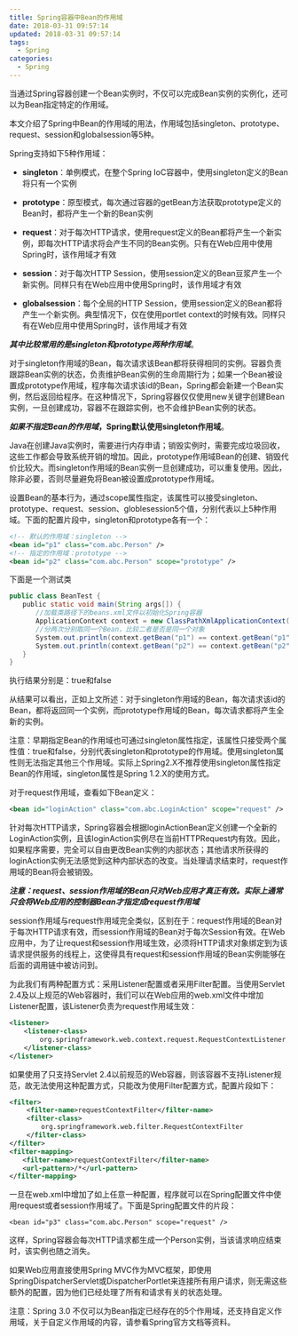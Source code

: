 ```yaml
---
title: Spring容器中Bean的作用域
date: 2018-03-31 09:57:14
updated: 2018-03-31 09:57:14
tags:
  - Spring
categories: 
  - Spring
---
```


当通过Spring容器创建一个Bean实例时，不仅可以完成Bean实例的实例化，还可以为Bean指定特定的作用域。

本文介绍了Spring中Bean的作用域的用法，作用域包括singleton、prototype、request、session和globalsession等5种。

<!-- more -->

Spring支持如下5种作用域：
- **singleton**：单例模式，在整个Spring IoC容器中，使用singleton定义的Bean将只有一个实例

- **prototype**：原型模式，每次通过容器的getBean方法获取prototype定义的Bean时，都将产生一个新的Bean实例

- **request**：对于每次HTTP请求，使用request定义的Bean都将产生一个新实例，即每次HTTP请求将会产生不同的Bean实例。只有在Web应用中使用Spring时，该作用域才有效

- **session**：对于每次HTTP Session，使用session定义的Bean豆浆产生一个新实例。同样只有在Web应用中使用Spring时，该作用域才有效

- **globalsession**：每个全局的HTTP Session，使用session定义的Bean都将产生一个新实例。典型情况下，仅在使用portlet context的时候有效。同样只有在Web应用中使用Spring时，该作用域才有效

***其中比较常用的是singleton和prototype两种作用域***。

对于singleton作用域的Bean，每次请求该Bean都将获得相同的实例。容器负责跟踪Bean实例的状态，负责维护Bean实例的生命周期行为；如果一个Bean被设置成prototype作用域，程序每次请求该id的Bean，Spring都会新建一个Bean实例，然后返回给程序。在这种情况下，Spring容器仅仅使用new关键字创建Bean实例，一旦创建成功，容器不在跟踪实例，也不会维护Bean实例的状态。

***如果不指定Bean的作用域*，Spring默认使用singleton作用域**。

Java在创建Java实例时，需要进行内存申请；销毁实例时，需要完成垃圾回收，这些工作都会导致系统开销的增加。因此，prototype作用域Bean的创建、销毁代价比较大。而singleton作用域的Bean实例一旦创建成功，可以重复使用。因此，除非必要，否则尽量避免将Bean被设置成prototype作用域。

设置Bean的基本行为，通过scope属性指定，该属性可以接受singleton、prototype、request、session、globlesession5个值，分别代表以上5种作用域。下面的配置片段中，singleton和prototype各有一个：
```XML
<!-- 默认的作用域：singleton -->
<bean id="p1" class="com.abc.Person" /> 
<!-- 指定的作用域：prototype -->
<bean id="p2" class="com.abc.Person" scope="prototype" />
```

下面是一个测试类
```Java
public class BeanTest {
　　public static void main(String args[]) {
　　　　//加载类路径下的beans.xml文件以初始化Spring容器
　　　　ApplicationContext context = new ClassPathXmlApplicationContext();
　　　　//分两次分别取同一个Bean，比较二者是否是同一个对象
　　　　System.out.println(context.getBean("p1") == context.getBean("p1"));
　　　　System.out.println(context.getBean("p2") == context.getBean("p2"));
　　}
}
```

执行结果分别是：true和false

从结果可以看出，正如上文所述：对于singleton作用域的Bean，每次请求该id的Bean，都将返回同一个实例，而prototype作用域的Bean，每次请求都将产生全新的实例。

注意：早期指定Bean的作用域也可通过singleton属性指定，该属性只接受两个属性值：true和false，分别代表singleton和prototype的作用域。使用singleton属性则无法指定其他三个作用域。实际上Spring2.X不推荐使用singleton属性指定Bean的作用域，singleton属性是Spring 1.2.X的使用方式。

对于request作用域，查看如下Bean定义：
```XML
<bean id="loginAction" class="com.abc.LoginAction" scope="request" />
```
针对每次HTTP请求，Spring容器会根据loginActionBean定义创建一个全新的LoginAction实例，且该loginAction实例尽在当前HTTPRequest内有效。因此，如果程序需要，完全可以自由更改Bean实例的内部状态；其他请求所获得的loginAction实例无法感觉到这种内部状态的改变。当处理请求结束时，request作用域的Bean将会被销毁。

***注意：request、session作用域的Bean只对Web应用才真正有效。实际上通常只会将Web应用的控制器Bean才指定成request作用域***

session作用域与request作用域完全类似，区别在于：request作用域的Bean对于每次HTTP请求有效，而session作用域的Bean对于每次Session有效。在Web应用中，为了让request和session作用域生效，必须将HTTP请求对象绑定到为该请求提供服务的线程上，这使得具有request和session作用域的Bean实例能够在后面的调用链中被访问到。

为此我们有两种配置方式：采用Listener配置或者采用Filter配置。当使用Servlet 2.4及以上规范的Web容器时，我们可以在Web应用的web.xml文件中增加Listener配置，该Listener负责为request作用域生效：
```XML
<listener>
　  <listener-class>
　      org.springframework.web.context.request.RequestContextListener
　  </listener-class>
</listener>
```

如果使用了只支持Servlet 2.4以前规范的Web容器，则该容器不支持Listener规范，故无法使用这种配置方式，只能改为使用Filter配置方式，配置片段如下：
```XML
<filter>
　　 <filter-name>requestContextFilter</filter-name>
　　 <filter-class>
　　　   org.springframework.web.filter.RequestContextFilter
　　 </filter-class>
</filter>
<filter-mapping>
　　<filter-name>requestContextFilter</filter-name>
　　<url-pattern>/*</url-pattern>
</filter-mapping>
```
一旦在web.xml中增加了如上任意一种配置，程序就可以在Spring配置文件中使用request或者session作用域了。下面是Spring配置文件的片段：
```
<bean id="p3" class="com.abc.Person" scope="request" />
```

这样，Spring容器会每次HTTP请求都生成一个Person实例，当该请求响应结束时，该实例也随之消失。

如果Web应用直接使用Spring MVC作为MVC框架，即使用SpringDispatcherServlet或DispatcherPortlet来连接所有用户请求，则无需这些额外的配置，因为他们已经处理了所有和请求有关的状态处理。

注意：Spring 3.0 不仅可以为Bean指定已经存在的5个作用域，还支持自定义作用域，关于自定义作用域的内容，请参看Spring官方文档等资料。